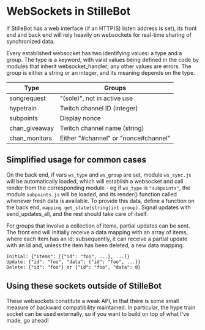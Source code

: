 WebSockets in StilleBot
=======================

If StilleBot has a web interface (if an HTTP(S) listen address is set), its
front end and back end will rely heavily on websockets for real-time sharing
of synchronized data.

Every established websocket has two identifying values: a type and a group.
The type is a keyword, with valid values being defined in the code by modules
that inherit websocket_handler; any other values are errors. The group is
either a string or an integer, and its meaning depends on the type.

Type          | Groups
--------------|-----------------------------
songrequest   | "(sole)", not in active use
hypetrain     | Twitch channel ID (integer)
subpoints     | Display nonce
chan_giveaway | Twitch channel name (string)
chan_monitors | Either "#channel" or "nonce#channel"

Simplified usage for common cases
---------------------------------

On the back end, if vars `ws_type` and `ws_group` are set, module `ws_sync.js`
will be automatically loaded, which will establish a websocket and call render
from the corresponding module - eg if `ws_type` is `"subpoints"`, the module
`subpoints.js` will be loaded, and its render() function called whenever fresh
data is available. To provide this data, define a function on the back end,
`mapping get_state(string|int group)`. Signal updates with send_updates_all,
and the rest should take care of itself.

For groups that involve a collection of items, partial updates can be sent.
The front end will initially receive a data mapping with an array of items,
where each item has an id; subsequently, it can receive a partial update with
an id and, unless the item has been deleted, a new data mapping.

    Initial: {"items": [{"id": "foo", ...}, ...]}
    Update: {"id": "foo", "data": {"id": "foo", ...}}
    Delete: {"id": "foo"} or {"id": "foo", "data": 0}

Using these sockets outside of StilleBot
----------------------------------------

These websockets constitute a weak API, in that there is some small measure of
backward compatibility maintained. In particular, the hype train socket can be
used externally, so if you want to build on top of what I've made, go ahead!
